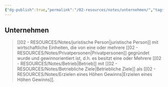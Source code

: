 ```yaml
---
{"dg-publish":true,"permalink":"/02-resources/notes/unternehmen/","tags":["bwl","LF01","prüfungsrelevant"],"noteIcon":"","updated":"2024-06-10T02:02:17.773+02:00"}
---
```


## Unternehmen
> [[02 - RESOURCES/Notes/juristische Person\|juristische Person]]  mit wirtschaftliche Einheiten, die von eine oder mehrere [[02 - RESOURCES/Notes/Privatpersonen\|Privatpersonen]] gegründet wurde und gewinnorientiert ist, d.h. es besitzt  eine oder Mehrere [[02 - RESOURCES/Notes/Betrieb\|Betrieb]] mit   [[02 - RESOURCES/Notes/Betriebliche Ziele\|Betriebliche Ziele]] als [[02 - RESOURCES/Notes/Erzielen eines Höhen Gewinns\|Erzielen eines Höhen Gewinns]]. 


